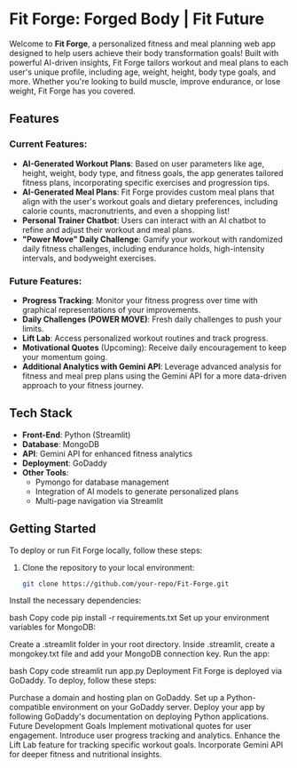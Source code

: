 # Fit Forge: Forged Body | Fit Future

Welcome to **Fit Forge**, a personalized fitness and meal planning web app designed to help users achieve their body transformation goals! Built with powerful AI-driven insights, Fit Forge tailors workout and meal plans to each user's unique profile, including age, weight, height, body type goals, and more. Whether you're looking to build muscle, improve endurance, or lose weight, Fit Forge has you covered.

## Features
### Current Features:
- **AI-Generated Workout Plans**: Based on user parameters like age, height, weight, body type, and fitness goals, the app generates tailored fitness plans, incorporating specific exercises and progression tips.
- **AI-Generated Meal Plans**: Fit Forge provides custom meal plans that align with the user's workout goals and dietary preferences, including calorie counts, macronutrients, and even a shopping list!
- **Personal Trainer Chatbot**: Users can interact with an AI chatbot to refine and adjust their workout and meal plans.
- **"Power Move" Daily Challenge**: Gamify your workout with randomized daily fitness challenges, including endurance holds, high-intensity intervals, and bodyweight exercises.

### Future Features:
- **Progress Tracking**: Monitor your fitness progress over time with graphical representations of your improvements.
- **Daily Challenges (POWER MOVE)**: Fresh daily challenges to push your limits.
- **Lift Lab**: Access personalized workout routines and track progress.
- **Motivational Quotes** (Upcoming): Receive daily encouragement to keep your momentum going.
- **Additional Analytics with Gemini API**: Leverage advanced analysis for fitness and meal prep plans using the Gemini API for a more data-driven approach to your fitness journey.

## Tech Stack
- **Front-End**: Python (Streamlit)
- **Database**: MongoDB
- **API**: Gemini API for enhanced fitness analytics
- **Deployment**: GoDaddy
- **Other Tools**: 
  - Pymongo for database management
  - Integration of AI models to generate personalized plans
  - Multi-page navigation via Streamlit

## Getting Started
To deploy or run Fit Forge locally, follow these steps:

1. Clone the repository to your local environment:
   ```bash
   git clone https://github.com/your-repo/Fit-Forge.git
Install the necessary dependencies:

bash
Copy code
pip install -r requirements.txt
Set up your environment variables for MongoDB:

Create a .streamlit folder in your root directory.
Inside .streamlit, create a mongokey.txt file and add your MongoDB connection key.
Run the app:

bash
Copy code
streamlit run app.py
Deployment
Fit Forge is deployed via GoDaddy. To deploy, follow these steps:

Purchase a domain and hosting plan on GoDaddy.
Set up a Python-compatible environment on your GoDaddy server.
Deploy your app by following GoDaddy's documentation on deploying Python applications.
Future Development Goals
Implement motivational quotes for user engagement.
Introduce user progress tracking and analytics.
Enhance the Lift Lab feature for tracking specific workout goals.
Incorporate Gemini API for deeper fitness and nutritional insights.